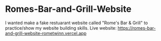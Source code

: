 # Romes-Bar-and-Grill-Website
I wanted make a fake restuarant website called "Rome's Bar &amp; Grill" to practice/show my website building skills. Live website: https://romes-bar-and-grill-website-rometwinn.vercel.app
